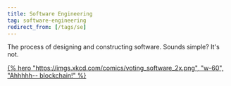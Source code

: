 ```yaml
---
title: Software Engineering
tag: software-engineering
redirect_from: [/tags/se]
---
```


The process of designing and constructing software. Sounds simple? It's not.

[{% hero "https://imgs.xkcd.com/comics/voting_software_2x.png", "w-60", "Ahhhhh-- blockchain!" %}](https://xkcd.com/2030/)
